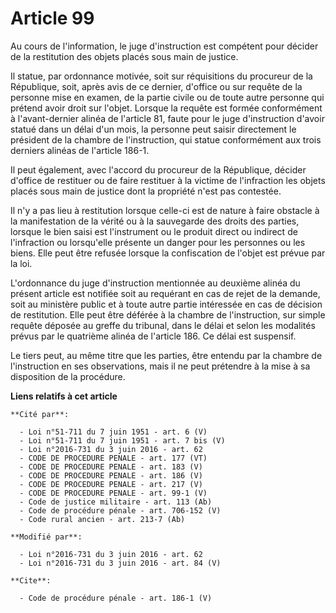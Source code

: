 # Article 99

Au cours de l'information, le juge d'instruction est compétent pour décider de la restitution des objets placés sous main de
justice. 

Il statue, par ordonnance motivée, soit sur réquisitions du procureur de la République, soit, après avis de ce dernier,
d'office ou sur requête de la personne mise en examen, de la partie civile ou de toute autre personne qui prétend avoir droit
sur l'objet. Lorsque la requête est formée conformément à l'avant-dernier alinéa de l'article 81, faute pour le juge
d'instruction d'avoir statué dans un délai d'un mois, la personne peut saisir directement le président de la chambre de
l'instruction, qui statue conformément aux trois derniers alinéas de l'article 186-1. 

Il peut également, avec l'accord du procureur de la République, décider d'office de restituer ou de faire restituer à la
victime de l'infraction les objets placés sous main de justice dont la propriété n'est pas contestée. 

Il n'y a pas lieu à restitution lorsque celle-ci est de nature à faire obstacle à la manifestation de la vérité ou à la
sauvegarde des droits des parties, lorsque le bien saisi est l'instrument ou le produit direct ou indirect de l'infraction ou
lorsqu'elle présente un danger pour les personnes ou les biens. Elle peut être refusée lorsque la confiscation de l'objet est
prévue par la loi. 

L'ordonnance du juge d'instruction mentionnée au deuxième alinéa du présent article est notifiée soit au requérant en cas de
rejet de la demande, soit au ministère public et à toute autre partie intéressée en cas de décision de restitution. Elle peut
être déférée à la chambre de l'instruction, sur simple requête déposée au greffe du tribunal, dans le délai et selon les
modalités prévus par le quatrième alinéa de l'article 186. Ce délai est suspensif. 

Le tiers peut, au même titre que les parties, être entendu par la chambre de l'instruction en ses observations, mais il ne
peut prétendre à la mise à sa disposition de la procédure.

**Liens relatifs à cet article**

	**Cité par**:

	  - Loi n°51-711 du 7 juin 1951 - art. 6 (V)
	  - Loi n°51-711 du 7 juin 1951 - art. 7 bis (V)
	  - Loi n°2016-731 du 3 juin 2016 - art. 62
	  - CODE DE PROCEDURE PENALE - art. 177 (VT)
	  - CODE DE PROCEDURE PENALE - art. 183 (V)
	  - CODE DE PROCEDURE PENALE - art. 186 (V)
	  - CODE DE PROCEDURE PENALE - art. 217 (V)
	  - CODE DE PROCEDURE PENALE - art. 99-1 (V)
	  - Code de justice militaire - art. 113 (Ab)
	  - Code de procédure pénale - art. 706-152 (V)
	  - Code rural ancien - art. 213-7 (Ab)

	**Modifié par**:

	  - Loi n°2016-731 du 3 juin 2016 - art. 62
	  - Loi n°2016-731 du 3 juin 2016 - art. 84 (V)

	**Cite**:

	  - Code de procédure pénale - art. 186-1 (V)
